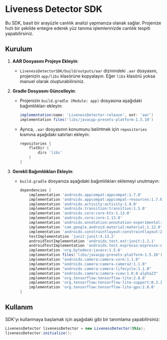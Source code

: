 # Liveness Detector SDK

Bu SDK, basit bir arayüzle canlılık analizi yapmanıza olanak sağlar. Projenize hızlı bir şekilde entegre ederek yüz tanıma işlemlerinizde canlılık tespiti yapabilirsiniz.

## Kurulum

1. **AAR Dosyasını Projeye Ekleyin**:
   - `LivenessDetectorSDK/build/outputs/aar` dizinindeki `.aar` dosyasını, projenizin `app/libs` klasörüne kopyalayın. Eğer `libs` klasörü yoksa manuel olarak oluşturabilirsiniz.

2. **Gradle Dosyasını Güncelleyin**:
   - Projenizin `build.gradle (Module: app)` dosyasına aşağıdaki bağımlılıkları ekleyin:

     ```gradle
     implementation(name: 'LivenessDetector-release', ext: 'aar')
     implementation files('libs/javacpp-presets-platform-1.5.10')
     ```

   - Ayrıca, `.aar` dosyasının konumunu belirtmek için `repositories` kısmına aşağıdaki satırları ekleyin:

     ```gradle
     repositories {
         flatDir {
             dirs 'libs'
         }
     }
     ```

3. **Gerekli Bağımlılıkları Ekleyin**:
   - `build.gradle` dosyanıza aşağıdaki bağımlılıkları eklemeyi unutmayın:

     ```gradle
     dependencies {
         implementation 'androidx.appcompat:appcompat:1.7.0'
         implementation 'androidx.appcompat:appcompat-resources:1.7.0'
         implementation 'androidx.activity:activity:1.8.0'
         implementation 'androidx.transition:transition:1.5.0'
         implementation 'androidx.core:core-ktx:1.13.0'
         implementation 'androidx.core:core:1.13.0'
         implementation 'androidx.annotation:annotation-experimental:1.4.0'
         implementation 'com.google.android.material:material:1.12.0'
         implementation 'androidx.constraintlayout:constraintlayout:2.1.4'
         testImplementation 'junit:junit:4.13.2'
         androidTestImplementation 'androidx.test.ext:junit:1.2.1'
         androidTestImplementation 'androidx.test.espresso:espresso-core:3.6.1'
         implementation 'org.bytedeco:javacv:1.5.6'
         implementation files('libs/javacpp-presets-platform-1.5.10')
         implementation "androidx.camera:camera-core:1.1.0"
         implementation "androidx.camera:camera-camera2:1.1.0"
         implementation "androidx.camera:camera-lifecycle:1.1.0"
         implementation "androidx.camera:camera-view:1.0.0-alpha23"
         implementation 'org.tensorflow:tensorflow-lite:2.8.0'
         implementation 'org.tensorflow:tensorflow-lite-support:0.3.1'
         implementation 'org.tensorflow:tensorflow-lite-gpu:2.8.0'
     }
     ```

## Kullanım

SDK'yı kullanmaya başlamak için aşağıdaki gibi bir tanımlama yapabilirsiniz:

```java
LivenessDetector livenessDetector = new LivenessDetector(this);
livenessDetector.initialize();
